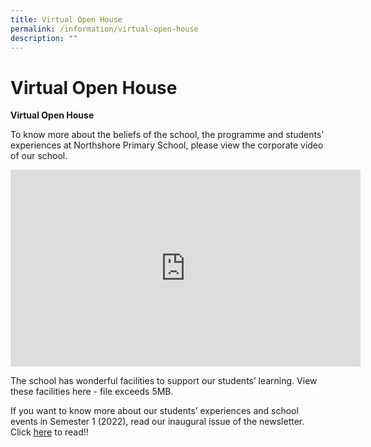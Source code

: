 ```yaml
---
title: Virtual Open House
permalink: /information/virtual-open-house
description: ""
---
```

# **Virtual Open House**

**Virtual Open House**  

To know more about the beliefs of the school, the programme and students’ experiences at Northshore Primary School, please view the corporate video of our school.

<iframe width="560" height="315" src="https://www.youtube.com/embed/ofjZJbPJvfE" title="YouTube video player" frameborder="0" allow="accelerometer; autoplay; clipboard-write; encrypted-media; gyroscope; picture-in-picture" allowfullscreen></iframe>

The school has wonderful facilities to support our students’ learning. View these facilities here - file exceeds 5MB.  
  
If you want to know more about our students’ experiences and school events in Semester 1 (2022), read our inaugural issue of the newsletter. Click [here](https://staging.d308ypurd6xn80.amplifyapp.com/about-us/newsletters) to read!!